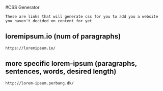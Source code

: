 #CSS Generator

    These are links that will generate css for you to add you a website you haven't decided on content for yet
    
## loremipsum.io (num of paragraphs)

    https://loremipsum.io/
    
## more specific lorem-ipsum (paragraphs, sentences, words, desired length)

    http://lorem-ipsum.perbang.dk/